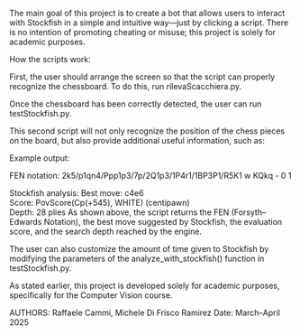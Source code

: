 The main goal of this project is to create a bot that allows users to interact with Stockfish in a simple and intuitive way—just by clicking a script.
There is no intention of promoting cheating or misuse; this project is solely for academic purposes.

How the scripts work:

First, the user should arrange the screen so that the script can properly recognize the chessboard. To do this, run rilevaScacchiera.py.

Once the chessboard has been correctly detected, the user can run testStockfish.py.

This second script will not only recognize the position of the chess pieces on the board, but also provide additional useful information, such as:

Example output:

FEN notation: 2k5/p1qn4/Ppp1p3/7p/2Q1p3/1P4r1/1BP3P1/R5K1 w KQkq - 0 1

Stockfish analysis:
Best move: c4e6  
Score: PovScore(Cp(+545), WHITE) (centipawn)  
Depth: 28 plies
As shown above, the script returns the FEN (Forsyth–Edwards Notation), the best move suggested by Stockfish, the evaluation score, and the search depth reached by the engine.

The user can also customize the amount of time given to Stockfish by modifying the parameters of the analyze_with_stockfish() function in testStockfish.py.

As stated earlier, this project is developed solely for academic purposes, specifically for the Computer Vision course.

AUTHORS: Raffaele Cammi, Michele Di Frisco Ramirez
Date: March–April 2025
